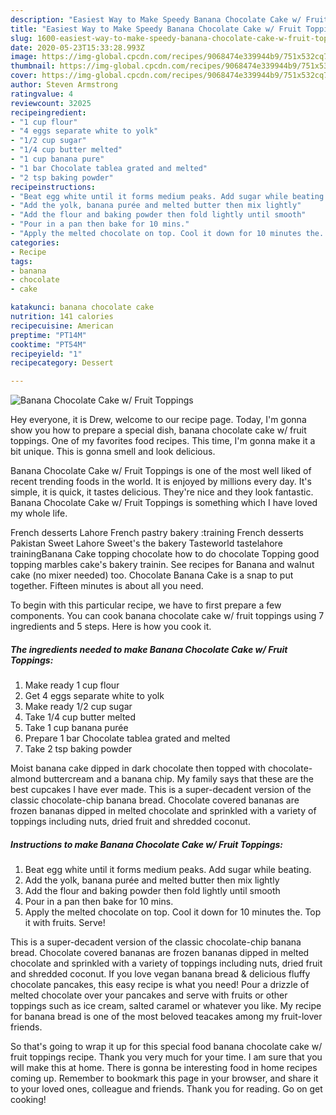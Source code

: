 ```yaml
---
description: "Easiest Way to Make Speedy Banana Chocolate Cake w/ Fruit Toppings"
title: "Easiest Way to Make Speedy Banana Chocolate Cake w/ Fruit Toppings"
slug: 1600-easiest-way-to-make-speedy-banana-chocolate-cake-w-fruit-toppings
date: 2020-05-23T15:33:28.993Z
image: https://img-global.cpcdn.com/recipes/9068474e339944b9/751x532cq70/banana-chocolate-cake-w-fruit-toppings-recipe-main-photo.jpg
thumbnail: https://img-global.cpcdn.com/recipes/9068474e339944b9/751x532cq70/banana-chocolate-cake-w-fruit-toppings-recipe-main-photo.jpg
cover: https://img-global.cpcdn.com/recipes/9068474e339944b9/751x532cq70/banana-chocolate-cake-w-fruit-toppings-recipe-main-photo.jpg
author: Steven Armstrong
ratingvalue: 4
reviewcount: 32025
recipeingredient:
- "1 cup flour"
- "4 eggs separate white to yolk"
- "1/2 cup sugar"
- "1/4 cup butter melted"
- "1 cup banana pure"
- "1 bar Chocolate tablea grated and melted"
- "2 tsp baking powder"
recipeinstructions:
- "Beat egg white until it forms medium peaks. Add sugar while beating."
- "Add the yolk, banana purée and melted butter then mix lightly"
- "Add the flour and baking powder then fold lightly until smooth"
- "Pour in a pan then bake for 10 mins."
- "Apply the melted chocolate on top. Cool it down for 10 minutes the. Top it with fruits. Serve!"
categories:
- Recipe
tags:
- banana
- chocolate
- cake

katakunci: banana chocolate cake 
nutrition: 141 calories
recipecuisine: American
preptime: "PT14M"
cooktime: "PT54M"
recipeyield: "1"
recipecategory: Dessert

---
```



![Banana Chocolate Cake w/ Fruit Toppings](https://img-global.cpcdn.com/recipes/9068474e339944b9/751x532cq70/banana-chocolate-cake-w-fruit-toppings-recipe-main-photo.jpg)

Hey everyone, it is Drew, welcome to our recipe page. Today, I'm gonna show you how to prepare a special dish, banana chocolate cake w/ fruit toppings. One of my favorites food recipes. This time, I'm gonna make it a bit unique. This is gonna smell and look delicious.

Banana Chocolate Cake w/ Fruit Toppings is one of the most well liked of recent trending foods in the world. It is enjoyed by millions every day. It's simple, it is quick, it tastes delicious. They're nice and they look fantastic. Banana Chocolate Cake w/ Fruit Toppings is something which I have loved my whole life.

French desserts Lahore French pastry bakery :training French desserts Pakistan Sweet Lahore Sweet&#39;s the bakery Tasteworld tastelahore trainingBanana Cake topping chocolate how to do chocolate Topping good topping marbles cake&#39;s bakery trainin. See recipes for Banana and walnut cake (no mixer needed) too. Chocolate Banana Cake is a snap to put together. Fifteen minutes is about all you need.


To begin with this particular recipe, we have to first prepare a few components. You can cook banana chocolate cake w/ fruit toppings using 7 ingredients and 5 steps. Here is how you cook it.

<!--inarticleads1-->

##### The ingredients needed to make Banana Chocolate Cake w/ Fruit Toppings:

1. Make ready 1 cup flour
1. Get 4 eggs separate white to yolk
1. Make ready 1/2 cup sugar
1. Take 1/4 cup butter melted
1. Take 1 cup banana purée
1. Prepare 1 bar Chocolate tablea grated and melted
1. Take 2 tsp baking powder


Moist banana cake dipped in dark chocolate then topped with chocolate-almond buttercream and a banana chip. My family says that these are the best cupcakes I have ever made. This is a super-decadent version of the classic chocolate-chip banana bread. Chocolate covered bananas are frozen bananas dipped in melted chocolate and sprinkled with a variety of toppings including nuts, dried fruit and shredded coconut. 

<!--inarticleads2-->

##### Instructions to make Banana Chocolate Cake w/ Fruit Toppings:

1. Beat egg white until it forms medium peaks. Add sugar while beating.
1. Add the yolk, banana purée and melted butter then mix lightly
1. Add the flour and baking powder then fold lightly until smooth
1. Pour in a pan then bake for 10 mins.
1. Apply the melted chocolate on top. Cool it down for 10 minutes the. Top it with fruits. Serve!


This is a super-decadent version of the classic chocolate-chip banana bread. Chocolate covered bananas are frozen bananas dipped in melted chocolate and sprinkled with a variety of toppings including nuts, dried fruit and shredded coconut. If you love vegan banana bread &amp; delicious fluffy chocolate pancakes, this easy recipe is what you need! Pour a drizzle of melted chocolate over your pancakes and serve with fruits or other toppings such as ice cream, salted caramel or whatever you like. My recipe for banana bread is one of the most beloved teacakes among my fruit-lover friends. 

So that's going to wrap it up for this special food banana chocolate cake w/ fruit toppings recipe. Thank you very much for your time. I am sure that you will make this at home. There is gonna be interesting food in home recipes coming up. Remember to bookmark this page in your browser, and share it to your loved ones, colleague and friends. Thank you for reading. Go on get cooking!
